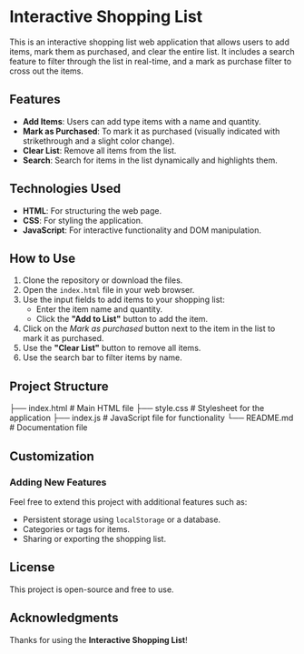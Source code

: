 # Interactive Shopping List

This is an interactive shopping list web application that allows users to add items, mark them as purchased, and clear the entire list. It includes a search feature to filter through the list in real-time, and a mark as purchase filter to cross out the items.

## Features
- **Add Items**: Users can add type items with a name and quantity.
- **Mark as Purchased**: To mark it as purchased (visually indicated with strikethrough and a slight color change).
- **Clear List**: Remove all items from the list.
- **Search**: Search for items in the list dynamically and highlights them.

## Technologies Used
- **HTML**: For structuring the web page.
- **CSS**: For styling the application.
- **JavaScript**: For interactive functionality and DOM manipulation.

## How to Use
1. Clone the repository or download the files.
2. Open the `index.html` file in your web browser.
3. Use the input fields to add items to your shopping list:
   - Enter the item name and quantity.
   - Click the **"Add to List"** button to add the item.
4. Click on the _Mark as purchased_ button next to the item in the list to mark it as purchased.
5. Use the **"Clear List"** button to remove all items.
6. Use the search bar to filter items by name.

## Project Structure
├── index.html # Main HTML file ├── style.css # Stylesheet for the application ├── index.js # JavaScript file for functionality └── README.md # Documentation file

## Customization
### Adding New Features
Feel free to extend this project with additional features such as:
- Persistent storage using `localStorage` or a database.
- Categories or tags for items.
- Sharing or exporting the shopping list.

## License
This project is open-source and free to use.

## Acknowledgments
Thanks for using the **Interactive Shopping List**!